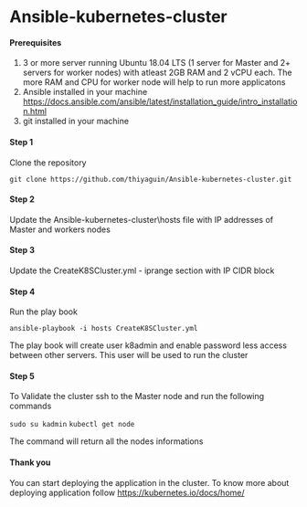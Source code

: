 # Ansible-kubernetes-cluster

#### Prerequisites

  1. 3 or more server running Ubuntu 18.04 LTS (1 server for Master and 2+ servers for worker nodes) with atleast 2GB RAM and 2 vCPU each. The more RAM and CPU for worker node will help to run more applicatons
  2. Ansible installed in your machine https://docs.ansible.com/ansible/latest/installation_guide/intro_installation.html
  3. git installed in your machine
  
#### Step 1 

Clone the repository
 
 ``` git clone https://github.com/thiyaguin/Ansible-kubernetes-cluster.git ```
 
#### Step 2
 
Update the Ansible-kubernetes-cluster\hosts file with IP addresses of Master and workers nodes
 
#### Step 3 

Update the CreateK8SCluster.yml - iprange section with IP CIDR block
 
#### Step 4 

Run the play book 
 
 ``` ansible-playbook -i hosts CreateK8SCluster.yml ```
 
 The play book will create user k8admin and enable password less access between other servers. This user will be used to run the cluster 
 
 #### Step 5 
 
 To Validate the cluster ssh to the Master node and run the following commands
 
 ``` sudo su kadmin ```
 ``` kubectl get node ```
 
The command will return all the nodes informations

#### Thank you 

You can start deploying the application in the cluster. To know more about deploying application follow https://kubernetes.io/docs/home/
